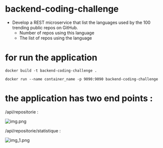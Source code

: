 # backend-coding-challenge
- Develop a REST microservice that list the languages used by the 100 trending public repos on GitHub.
    - Number of repos using this language
    - The list of repos using the language

# for run the application

```docker build -t backend-coding-challenge .```


```docker run --name container_name -p 9090:9090 backend-coding-challenge```

# the application has two end points :

/api/repositorie :

![img.png](img.png)

/api/repositorie/statistique :

![img_1.png](img_1.png)
         
